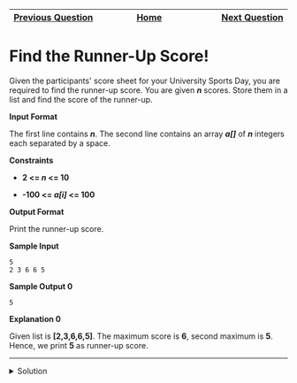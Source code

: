 | <img width=1000>[Previous Question](https://github.com/Kevin-Lago/python-hackerrank-solutions/tree/main/src/basic_data_types/list_comprehensions)</img> | <img width=1000>[Home](https://github.com/Kevin-Lago/python-hackerrank-solutions)</img> | <img width=1000>[Next Question](https://github.com/Kevin-Lago/python-hackerrank-solutions/tree/main/src/basic_data_types/nested_lists)</img> |
|:---|:---:|---:|

# Find the Runner-Up Score!

Given the participants' score sheet for your University Sports Day, you are required to find the runner-up score. You are given ___n___ scores. Store them in a list and find the score of the runner-up.

__Input Format__

The first line contains ___n___. The second line contains an array ___a[]___ of ___n___ integers each separated by a space.

__Constraints__

- __2 <= _n_ <= 10__

- __-100 <= _a[i]_ <= 100__

__Output Format__

Print the runner-up score.

__Sample Input__

```
5
2 3 6 6 5
```

__Sample Output 0__

```
5
```

__Explanation 0__

Given list is __[2,3,6,6,5]__. The maximum score is __6__, second maximum is __5__. Hence, we print __5__ as runner-up score.

---

<details><summary>Solution</summary>
    
```python

```
</details>

